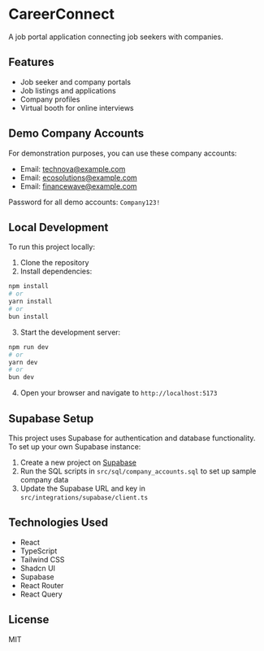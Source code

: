 
# CareerConnect

A job portal application connecting job seekers with companies.

## Features

- Job seeker and company portals
- Job listings and applications
- Company profiles
- Virtual booth for online interviews

## Demo Company Accounts

For demonstration purposes, you can use these company accounts:

- Email: technova@example.com
- Email: ecosolutions@example.com
- Email: financewave@example.com

Password for all demo accounts: `Company123!`

## Local Development

To run this project locally:

1. Clone the repository
2. Install dependencies:

```bash
npm install
# or
yarn install
# or
bun install
```

3. Start the development server:

```bash
npm run dev
# or
yarn dev
# or
bun dev
```

4. Open your browser and navigate to `http://localhost:5173`

## Supabase Setup

This project uses Supabase for authentication and database functionality. To set up your own Supabase instance:

1. Create a new project on [Supabase](https://supabase.io)
2. Run the SQL scripts in `src/sql/company_accounts.sql` to set up sample company data
3. Update the Supabase URL and key in `src/integrations/supabase/client.ts`

## Technologies Used

- React
- TypeScript
- Tailwind CSS
- Shadcn UI
- Supabase
- React Router
- React Query

## License

MIT
